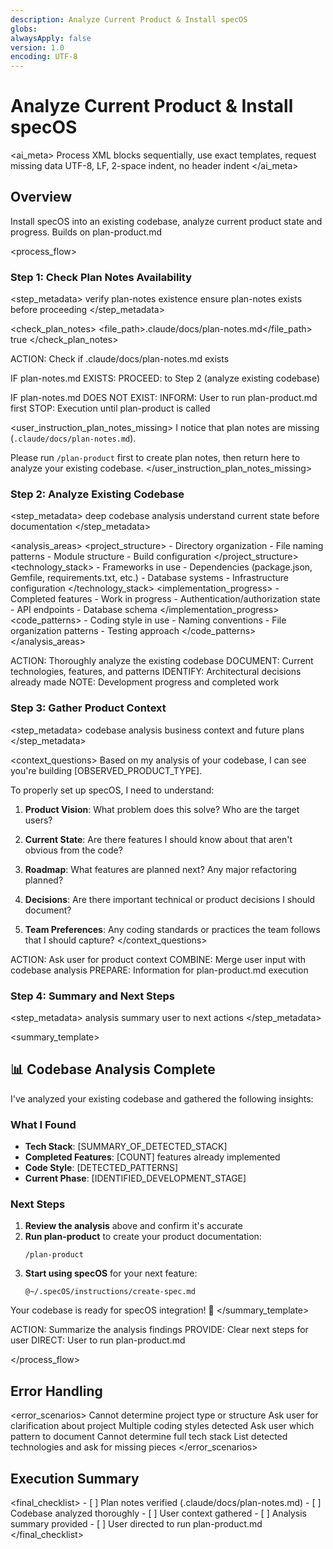 ```yaml
---
description: Analyze Current Product & Install specOS
globs:
alwaysApply: false
version: 1.0
encoding: UTF-8
---
```


# Analyze Current Product & Install specOS

<ai_meta>
<rules>Process XML blocks sequentially, use exact templates, request missing data</rules>
<format>UTF-8, LF, 2-space indent, no header indent</format>
</ai_meta>

## Overview

Install specOS into an existing codebase, analyze current product state and progress. Builds on plan-product.md

<process_flow>

<step number="1" name="check_plan_notes">

### Step 1: Check Plan Notes Availability

<step_metadata>
<action>verify plan-notes existence</action>
<purpose>ensure plan-notes exists before proceeding</purpose>
</step_metadata>

<check_plan_notes>
<file_path>.claude/docs/plan-notes.md</file_path>
<required>true</required>
</check_plan_notes>

<instructions>
  ACTION: Check if .claude/docs/plan-notes.md exists
  
  IF plan-notes.md EXISTS:
    PROCEED: to Step 2 (analyze existing codebase)
  
  IF plan-notes.md DOES NOT EXIST:
    INFORM: User to run plan-product.md first
    STOP: Execution until plan-product is called
</instructions>

<user_instruction_plan_notes_missing>
I notice that plan notes are missing (`.claude/docs/plan-notes.md`).

Please run `/plan-product` first to create plan notes, then return here to analyze your existing codebase.
</user_instruction_plan_notes_missing>

</step>

<step number="2" name="analyze_existing_codebase">

### Step 2: Analyze Existing Codebase

<step_metadata>
<action>deep codebase analysis</action>
<purpose>understand current state before documentation</purpose>
</step_metadata>

<analysis_areas>
<project_structure> - Directory organization - File naming patterns - Module structure - Build configuration
</project_structure>
<technology_stack> - Frameworks in use - Dependencies (package.json, Gemfile, requirements.txt, etc.) - Database systems - Infrastructure configuration
</technology_stack>
<implementation_progress> - Completed features - Work in progress - Authentication/authorization state - API endpoints - Database schema
</implementation_progress>
<code_patterns> - Coding style in use - Naming conventions - File organization patterns - Testing approach
</code_patterns>
</analysis_areas>

<instructions>
  ACTION: Thoroughly analyze the existing codebase
  DOCUMENT: Current technologies, features, and patterns
  IDENTIFY: Architectural decisions already made
  NOTE: Development progress and completed work
</instructions>

</step>

<step number="3" name="gather_product_context">

### Step 3: Gather Product Context

<step_metadata>
<supplements>codebase analysis</supplements>
<gathers>business context and future plans</gathers>
</step_metadata>

<context_questions>
Based on my analysis of your codebase, I can see you're building [OBSERVED_PRODUCT_TYPE].

To properly set up specOS, I need to understand:

1. **Product Vision**: What problem does this solve? Who are the target users?

2. **Current State**: Are there features I should know about that aren't obvious from the code?

3. **Roadmap**: What features are planned next? Any major refactoring planned?

4. **Decisions**: Are there important technical or product decisions I should document?

5. **Team Preferences**: Any coding standards or practices the team follows that I should capture?
   </context_questions>

<instructions>
  ACTION: Ask user for product context
  COMBINE: Merge user input with codebase analysis
  PREPARE: Information for plan-product.md execution
</instructions>

</step>

<step number="4" name="summary">

### Step 4: Summary and Next Steps

<step_metadata>
<provides>analysis summary</provides>
<directs>user to next actions</directs>
</step_metadata>

<summary_template>

## 📊 Codebase Analysis Complete

I've analyzed your existing codebase and gathered the following insights:

### What I Found

- **Tech Stack**: [SUMMARY_OF_DETECTED_STACK]
- **Completed Features**: [COUNT] features already implemented
- **Code Style**: [DETECTED_PATTERNS]
- **Current Phase**: [IDENTIFIED_DEVELOPMENT_STAGE]

### Next Steps

1. **Review the analysis** above and confirm it's accurate
2. **Run plan-product** to create your product documentation:
   ```
   /plan-product
   ```
3. **Start using specOS** for your next feature:
   ```
   @~/.specOS/instructions/create-spec.md
   ```

Your codebase is ready for specOS integration! 🚀
</summary_template>

<instructions>
  ACTION: Summarize the analysis findings
  PROVIDE: Clear next steps for user
  DIRECT: User to run plan-product.md
</instructions>

</step>

</process_flow>

## Error Handling

<error_scenarios>
<scenario name="no_clear_structure">
<condition>Cannot determine project type or structure</condition>
<action>Ask user for clarification about project</action>
</scenario>
<scenario name="conflicting_patterns">
<condition>Multiple coding styles detected</condition>
<action>Ask user which pattern to document</action>
</scenario>
<scenario name="missing_dependencies">
<condition>Cannot determine full tech stack</condition>
<action>List detected technologies and ask for missing pieces</action>
</scenario>
</error_scenarios>

## Execution Summary

<final_checklist>
<verify> - [ ] Plan notes verified (.claude/docs/plan-notes.md) - [ ] Codebase analyzed thoroughly - [ ] User context gathered - [ ] Analysis summary provided - [ ] User directed to run plan-product.md
</verify>
</final_checklist>
